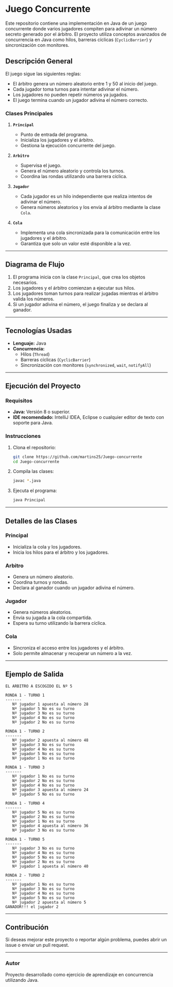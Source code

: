 # Juego Concurrente

Este repositorio contiene una implementación en Java de un juego concurrente donde varios jugadores compiten para adivinar un número secreto generado por el árbitro. El proyecto utiliza conceptos avanzados de concurrencia en Java como hilos, barreras cíclicas (`CyclicBarrier`) y sincronización con monitores.

## Descripción General

El juego sigue las siguientes reglas:
- El árbitro genera un número aleatorio entre 1 y 50 al inicio del juego.
- Cada jugador toma turnos para intentar adivinar el número.
- Los jugadores no pueden repetir números ya jugados.
- El juego termina cuando un jugador adivina el número correcto.

### Clases Principales

1. **`Principal`**
   - Punto de entrada del programa.
   - Inicializa los jugadores y el árbitro.
   - Gestiona la ejecución concurrente del juego.

2. **`Arbitro`**
   - Supervisa el juego.
   - Genera el número aleatorio y controla los turnos.
   - Coordina las rondas utilizando una barrera cíclica.

3. **`Jugador`**
   - Cada jugador es un hilo independiente que realiza intentos de adivinar el número.
   - Genera números aleatorios y los envía al árbitro mediante la clase `Cola`.

4. **`Cola`**
   - Implementa una cola sincronizada para la comunicación entre los jugadores y el árbitro.
   - Garantiza que solo un valor esté disponible a la vez.

---

## Diagrama de Flujo

1. El programa inicia con la clase `Principal`, que crea los objetos necesarios.
2. Los jugadores y el árbitro comienzan a ejecutar sus hilos.
3. Los jugadores toman turnos para realizar jugadas mientras el árbitro valida los números.
4. Si un jugador adivina el número, el juego finaliza y se declara al ganador.

---

## Tecnologías Usadas
- **Lenguaje:** Java
- **Concurrencia:**
  - Hilos (`Thread`)
  - Barreras cíclicas (`CyclicBarrier`)
  - Sincronización con monitores (`synchronized`, `wait`, `notifyAll`)

---

## Ejecución del Proyecto

### Requisitos

- **Java:** Versión 8 o superior.
- **IDE recomendado:** IntelliJ IDEA, Eclipse o cualquier editor de texto con soporte para Java.

### Instrucciones

1. Clona el repositorio:
   ```bash
   git clone https://github.com/martins25/Juego-concurrente
   cd Juego-concurrente
   ```

2. Compila las clases:
   ```bash
   javac *.java
   ```

3. Ejecuta el programa:
   ```bash
   java Principal
   ```

---

## Detalles de las Clases

### **Principal**
- Inicializa la cola y los jugadores.
- Inicia los hilos para el árbitro y los jugadores.

### **Arbitro**
- Genera un número aleatorio.
- Coordina turnos y rondas.
- Declara al ganador cuando un jugador adivina el número.

### **Jugador**
- Genera números aleatorios.
- Envia su jugada a la cola compartida.
- Espera su turno utilizando la barrera cíclica.

### **Cola**
- Sincroniza el acceso entre los jugadores y el árbitro.
- Solo permite almacenar y recuperar un número a la vez.

---

## Ejemplo de Salida

```plaintext
EL ARBITRO A ESCOGIDO EL Nº 5

RONDA 1 - TURNO 1
-------
   Nº jugador 1 apuesta al número 28
   Nº jugador 5 No es su turno
   Nº jugador 3 No es su turno
   Nº jugador 4 No es su turno
   Nº jugador 2 No es su turno

RONDA 1 - TURNO 2
-------
   Nº jugador 2 apuesta al número 48
   Nº jugador 3 No es su turno
   Nº jugador 4 No es su turno
   Nº jugador 5 No es su turno
   Nº jugador 1 No es su turno

RONDA 1 - TURNO 3
-------
   Nº jugador 1 No es su turno
   Nº jugador 2 No es su turno
   Nº jugador 4 No es su turno
   Nº jugador 3 apuesta al número 24
   Nº jugador 5 No es su turno

RONDA 1 - TURNO 4
-------
   Nº jugador 5 No es su turno
   Nº jugador 2 No es su turno
   Nº jugador 1 No es su turno
   Nº jugador 4 apuesta al número 36
   Nº jugador 3 No es su turno

RONDA 1 - TURNO 5
-------
   Nº jugador 3 No es su turno
   Nº jugador 4 No es su turno
   Nº jugador 5 No es su turno
   Nº jugador 2 No es su turno
   Nº jugador 1 apuesta al número 40

RONDA 2 - TURNO 2
-------
   Nº jugador 1 No es su turno
   Nº jugador 3 No es su turno
   Nº jugador 4 No es su turno
   Nº jugador 5 No es su turno
   Nº jugador 2 apuesta al número 5
GANADOR!!! el jugador 2

```

---

## Contribución
Si deseas mejorar este proyecto o reportar algún problema, puedes abrir un issue o enviar un pull request.

---

### Autor
Proyecto desarrollado como ejercicio de aprendizaje en concurrencia utilizando Java.

